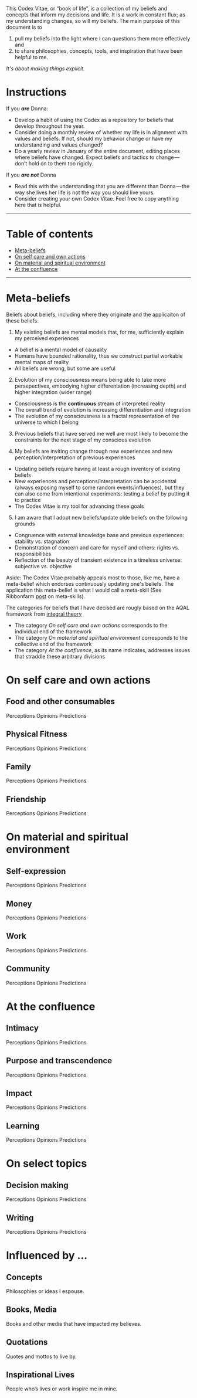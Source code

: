 This Codex Vitae, or “book of life”, is a collection of my beliefs and concepts that inform my decisions and life. It is a work in constant flux; as my understanding changes, so will my beliefs. The main purpose of this document is to 
1. pull my beliefs into the light where I can questions them more effectively and 
2. to share philosophies, concepts, tools, and inspiration that have been helpful to me.

*It's about making things explicit.*

<h1> Instructions </h1>

If you **_are_** Donna:

* Develop a habit of using the Codex as a repository for beliefs that develop throughout the year.
* Consider doing a monthly review of whether my life is in alignment with values and beliefs. If not, should my behavior change or have my understanding and values changed?
* Do a yearly review in January of the entire document, editing places where beliefs have changed. Expect beliefs and tactics to change — don’t hold on to them too rigidly.


If you **_are not_** Donna

* Read this with the understanding that you are different than Donna — the way she lives her life is not the way you should live yours.
* Consider creating your own Codex Vitae. Feel free to copy anything here that is helpful.
________________________________


<h1> Table of contents </h1>

* [Meta-beliefs](#meta-beliefs) 
* [On self care and own actions](#on-self-care-and-own-actions)
* [On material and spiritual environment](#on-material-and-spiritual-environment)
* [At the confluence](#at-the-confluence)

__________________________________

<h1>Meta-beliefs</h1>
Beliefs about beliefs, including where they originate and the applicaiton of these beliefs.


1. My existing beliefs are mental models that, for me, sufficiently explain my perceived experiences
* A belief is a mental model of causality
* Humans have bounded rationality, thus we construct partial workable mental maps of reality
* All beliefs are wrong, but some are useful


2. Evolution of my consciousness means being able to take more persepectives, embodying higher differentation (increasing depth) and higher integration (wider range)
* Consciousness is the **continuous** stream of interpreted reality
* The overall trend of evolution is increasing differentiation and integration
* The evolution of my consciousness is a fractal representation of the universe to which I belong

3. Previous beliefs that have served me well are most likely to become the constraints for the next stage of my conscious evolution

4. My beliefs are inviting change through new experiences and new perception/interpretation of previous experiences
* Updating beliefs require having at least a rough inventory of existing beliefs
* New experiences and perceptions/interpretation can be accidental (always exposing myself to some random events/influences), but they can also come from intentional experiments: testing a belief by putting it to practice
* The Codex Vitae is my tool for advancing these goals

5. I am aware that I adopt new beliefs/update olde beliefs on the following grounds
* Congruence with external knowledge base and previous experiences: stability vs. stagnation
* Demonstration of concern and care for myself and others: rights vs. responsibilities
* Reflection of the beauty of transient existence in a timeless universe: subjective vs. objective

Aside: The Codex Vitae probably appeals most to those, like me, have a meta-belief which endorses continuously updating one's beliefs. 
The application this meta-belief is what I would call a meta-skill (See Ribbonfarm [post](https://www.ribbonfarm.com/2016/06/16/meta-skills-macro-laws-and-the-power-of-constraints/) on meta-skills). 

The categories for beliefs that I have decised are rougly based on the AQAL framework from [integral theory](https://www.wikiwand.com/en/Integral_theory_(Ken_Wilber))
* The category *On self care and own actions* corresponds to the individual end of the framework
* The category *On material and spiritual environment* corresponds to the collective end of the framework
* The category *At the confluence*, as its name indicates, addresses issues that straddle these arbitrary divisions


<h1>On self care and own actions</h1>

<h2> Food and other consumables </h2>
Perceptions
Opinions
Predictions

<h2> Physical Fitness </h2>
Perceptions
Opinions
Predictions

<h2> Family </h2>
Perceptions
Opinions
Predictions

<h2> Friendship </h2>
Perceptions
Opinions
Predictions


<h1>On material and spiritual environment</h1>

<h2> Self-expression </h2>
Perceptions
Opinions
Predictions

<h2> Money </h2>
Perceptions
Opinions
Predictions

<h2> Work </h2>
Perceptions
Opinions
Predictions

<h2> Community </h2>
Perceptions
Opinions
Predictions



<h1> At the confluence </h1>

<h2> Intimacy </h2>
Perceptions
Opinions
Predictions

<h2> Purpose and transcendence </h2>
Perceptions
Opinions
Predictions

<h2> Impact </h2>
Perceptions
Opinions
Predictions

<h2> Learning </h2>
Perceptions
Opinions
Predictions

<h1> On select topics </h1>

<h2> Decision making </h2>
Perceptions
Opinions
Predictions

<h2> Writing </h2>
Perceptions
Opinions
Predictions


<h1> Influenced by ... </h1>
<h2> Concepts </h2>
Philosophies or ideas I espouse.

<h2> Books, Media </h2>
Books and other media that have impacted my believes.

<h2> Quotations </h2>
Quotes and mottos to live by.

<h2> Inspirational Lives </h2>
People who’s lives or work inspire me in mine.
